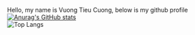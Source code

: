 <span>Hello, my name is Vuong Tieu Cuong, below is my github profile</span><br>
[![Anurag's GitHub stats](https://github-readme-stats.vercel.app/api?username=VuongTCuong&show_icons=true&theme=dracula)](https://github.com/anuraghazra/github-readme-stats)<br>
![Top Langs](https://github-readme-stats.vercel.app/api/top-langs/?username=anuraghazra&layout=compact)

